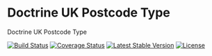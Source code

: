# Doctrine UK Postcode Type
Doctrine UK Postcode Type

[![Build Status](https://travis-ci.org/vasildakov/postcode-doctrine.svg?branch=master)](https://travis-ci.org/vasildakov/doctrine-postcode)
[![Coverage Status](https://coveralls.io/repos/github/vasildakov/postcode-doctrine/badge.svg?branch=master)](https://coveralls.io/github/vasildakov/postcode-doctrine?branch=master)
[![Latest Stable Version](https://poser.pugx.org/vasildakov/postcode-doctrine/v/stable)](https://packagist.org/packages/vasildakov/doctrine-postcode)
[![License](https://poser.pugx.org/vasildakov/postcode-doctrine/license)](https://packagist.org/packages/vasildakov/doctrine-postcode)


